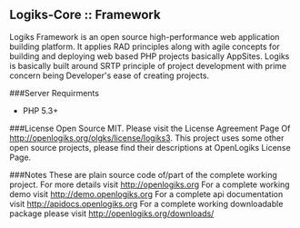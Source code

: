 Logiks-Core :: Framework
------------------------

Logiks Framework is an open source high-performance web application building
platform. It applies RAD principles along with agile concepts for building and 
deploying web based PHP projects basically AppSites. Logiks is basically built
around SRTP principle of project development with prime concern being Developer's
ease of creating projects.

###Server Requirments
+ PHP 5.3+

###License
Open Source MIT. Please visit the License Agreement Page Of <http://openlogiks.org/olgks/license/logiks3>.
This project uses some other open source projects, please find their descriptions at OpenLogiks License Page.

###Notes
These are plain source code of/part of the complete working project.
For more details visit <http://openlogiks.org>
For a complete working demo visit <http://demo.openlogiks.org>
For a complete api documentation  visit <http://apidocs.openlogiks.org>
For a complete working downloadable package please visit <http://openlogiks.org/downloads/>
